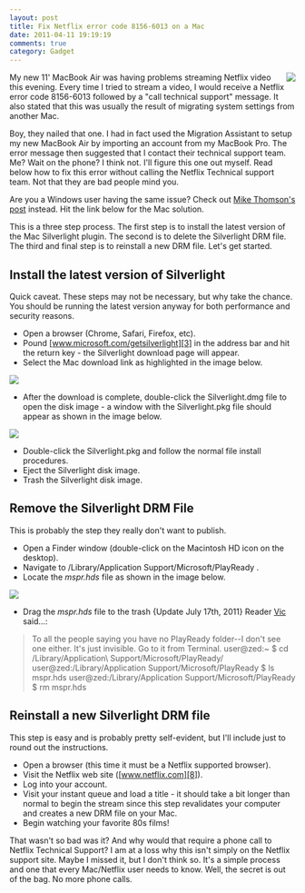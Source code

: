 ```yaml
---
layout: post
title: Fix Netflix error code 8156-6013 on a Mac
date: 2011-04-11 19:19:19
comments: true
category: Gadget
---
```


<img src="http://3.bp.blogspot.com/-sZkFRYTgSSI/TaO_u7ExntI/AAAAAAAA0-U/hulYf-ocTps/s1600/Netflix+Error.jpg" align="right" />My new 11' MacBook Air was having problems streaming Netflix video this evening. Every time I tried to stream a video, I would receive a Netflix error code 8156-6013 followed by a "call technical support" message. It also stated that this was usually the result of migrating system settings from another Mac.

Boy, they nailed that one. I had in fact used the Migration Assistant to setup my new MacBook Air by importing an account from my MacBook Pro. The error message then suggested that I contact their technical support team. Me? Wait on the phone? I think not. I'll figure this one out myself. Read below how to fix this error without calling the Netflix Technical support team. Not that they are bad people mind you.

Are you a Windows user having the same issue? Check out [Mike Thomson's post][2] instead. Hit the link below for the Mac solution.

This is a three step process. The first step is to install the latest version of the Mac Silverlight plugin. The second is to delete the Silverlight DRM file. The third and final step is to reinstall a new DRM file. Let's get started.

## Install the latest version of Silverlight

Quick caveat. These steps may not be necessary, but why take the chance. You should be running the latest version anyway for both performance and security reasons.

* Open a browser (Chrome, Safari, Firefox, etc).
* Pound [www.microsoft.com/getsilverlight][3] in the address bar and hit the return key - the Silverlight download page will appear.
* Select the Mac download link as highlighted in the image below.

![][4]

* After the download is complete, double-click the Silverlight.dmg file to open the disk image - a window with the Silverlight.pkg file should appear as shown in the image below.

![][5]

* Double-click the Silverlight.pkg and follow the normal file install procedures.
* Eject the Silverlight disk image.
* Trash the Silverlight disk image.

## Remove the Silverlight DRM File

This is probably the step they really don't want to publish.

* Open a Finder window (double-click on the Macintosh HD icon on the desktop).
* Navigate to /Library/Application Support/Microsoft/PlayReady .
* Locate the _mspr.hds_ file as shown in the image below.

![][6]

* Drag the _mspr.hds_ file to the trash
{Update July 17th, 2011} Reader [Vic][7] said...:

> To all the people saying you have no PlayReady folder--I don't see one either. It's just invisible. Go to it from Terminal.
user@zed:~ $ cd /Library/Application\ Support/Microsoft/PlayReady/
user@zed:/Library/Application Support/Microsoft/PlayReady $ ls
mspr.hds
user@zed:/Library/Application Support/Microsoft/PlayReady $ rm mspr.hds

## Reinstall a new Silverlight DRM file

This step is easy and is probably pretty self-evident, but I'll include just to round out the instructions.

* Open a browser (this time it must be a Netflix supported browser).
* Visit the Netflix web site ([www.netflix.com][8]).
* Log into your account.
* Visit your instant queue and load a title - it should take a bit longer than normal to begin the stream since this step revalidates your computer and creates a new DRM file on your Mac.
* Begin watching your favorite 80s films!

That wasn't so bad was it? And why would that require a phone call to Netflix Technical Support? I am at a loss why this isn't simply on the Netflix support site. Maybe I missed it, but I don't think so. It's a simple process and one that every Mac/Netflix user needs to know. Well, the secret is out of the bag. No more phone calls.

[2]: http://mike-thomson.com/blog/?p=210
[3]: http://www.microsoft.com/getsilverlight
[4]: http://3.bp.blogspot.com/-bcdIC9eFqUw/TaOs59NtpgI/AAAAAAAA0-A/p9I1TcNHMR0/s400/Silverlight+Mac+Version+Download.jpg
[5]: http://1.bp.blogspot.com/-wylB-amLatw/TaOtQ1LI8-I/AAAAAAAA0-E/452X8v69DfI/s320/Silverlight+Disk+Image.PNG
[6]: http://2.bp.blogspot.com/-ygYceK1TvM8/TaOuU2QZfPI/AAAAAAAA0-M/Xbua2vBVFZg/s320/mspr-hds+Silverlight+DRM+file.jpg
[7]: http://www.blogger.com/profile/01511647149280008563
[8]: http://www.netflix.com/